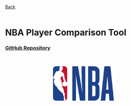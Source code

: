 <div class="back">
 
<a href="https://sarafiskray.github.io/"> 
<div class="back">
<i style="font-size: 20px;" class="fa fa-chevron-left"></i> Back 
</div>
</a></div>

<br>

# NBA Player Comparison Tool
### <a href="https://github.com/sarafiskray/nets-app" target="_blank">GitHub Repository</a>

<br>

<p align="center">
<img src="images/nbalogo.svg?raw=true" width="200px" />
</p>

<br>